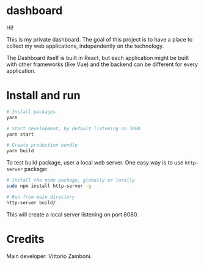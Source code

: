 # dashboard

Hi! 

This is my private dashboard. The goal of this project is to have a place to collect my web applications, independently on the technology. 

The Dashboard itself is built in React, but each application might be built with other frameworks (like Vue) and the backend can be different for every application.

# Install and run

```sh
# Install packages
yarn

# Start development, by default listening on 3000
yarn start

# Create production bundle
yarn build
```

To test build package, user a local web server. 
One easy way is to use `http-server` package:
```sh
# Install the node package, globally or locally
sudo npm install http-server -g

# Run from main directory
http-server build/
```
This will create a local server listening on port 8080.

# Credits

Main developer: Vittorio Zamboni.